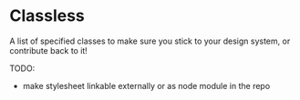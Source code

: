# Classless

A list of specified classes to make sure you stick to your design system, or contribute back to it!

TODO:
- make stylesheet linkable externally or as node module in the repo
